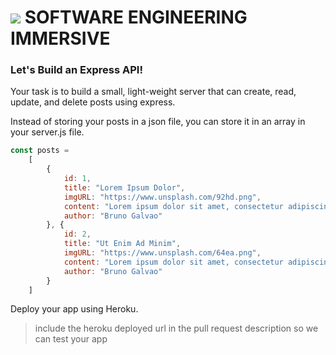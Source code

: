 # ![](https://ga-dash.s3.amazonaws.com/production/assets/logo-9f88ae6c9c3871690e33280fcf557f33.png)  SOFTWARE ENGINEERING IMMERSIVE

### Let's Build an Express API!

Your task is to build a small, light-weight server that can create, read, update, and delete posts using express.

Instead of storing your posts in a json file, you can store it in an array in your server.js file.

```js
const posts =
    [
        {
            id: 1,
            title: "Lorem Ipsum Dolor",
            imgURL: "https://www.unsplash.com/92hd.png",
            content: "Lorem ipsum dolor sit amet, consectetur adipiscing elit, sed do eiusmod tempor incididunt ut labore et dolore magna aliqua. Ut enim ad minim veniam, quis nostrud exercitation ullamco laboris nisi ut aliquip ex ea commodo consequat. Duis aute irure dolor in reprehenderit in voluptate velit esse cillum dolore eu fugiat nulla pariatur.",
            author: "Bruno Galvao"
        }, {
            id: 2,
            title: "Ut Enim Ad Minim",
            imgURL: "https://www.unsplash.com/64ea.png",
            content: "Lorem ipsum dolor sit amet, consectetur adipiscing elit, sed do eiusmod tempor incididunt ut labore et dolore magna aliqua. Ut enim ad minim veniam, quis nostrud exercitation ullamco laboris nisi ut aliquip ex ea commodo consequat. Duis aute irure dolor in reprehenderit in voluptate velit esse cillum dolore eu fugiat nulla pariatur.",
            author: "Bruno Galvao"
        }
    ]
```

Deploy your app using Heroku.
> include the heroku deployed url in the pull request description so we can test your app
